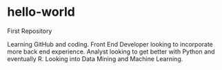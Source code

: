 # hello-world
First Repository

Learning GitHub and coding. Front End Developer looking to incorporate more back end experience. Analyst looking to get better with Python and eventually R. Looking into Data Mining and Machine Learning.
